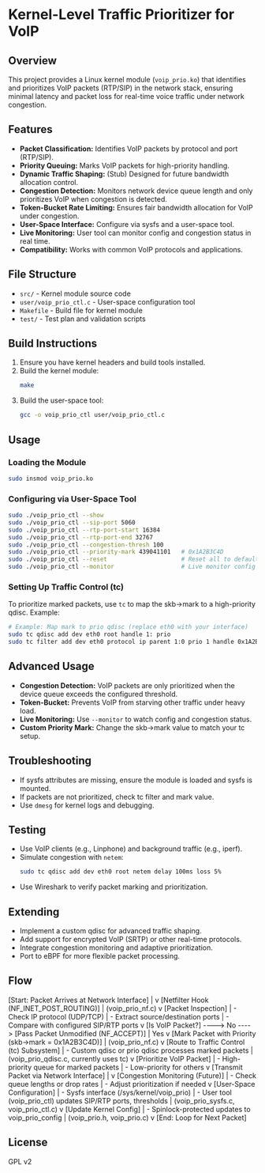 # Kernel-Level Traffic Prioritizer for VoIP

## Overview
This project provides a Linux kernel module (`voip_prio.ko`) that identifies and prioritizes VoIP packets (RTP/SIP) in the network stack, ensuring minimal latency and packet loss for real-time voice traffic under network congestion.

## Features
- **Packet Classification:** Identifies VoIP packets by protocol and port (RTP/SIP).
- **Priority Queuing:** Marks VoIP packets for high-priority handling.
- **Dynamic Traffic Shaping:** (Stub) Designed for future bandwidth allocation control.
- **Congestion Detection:** Monitors network device queue length and only prioritizes VoIP when congestion is detected.
- **Token-Bucket Rate Limiting:** Ensures fair bandwidth allocation for VoIP under congestion.
- **User-Space Interface:** Configure via sysfs and a user-space tool.
- **Live Monitoring:** User tool can monitor config and congestion status in real time.
- **Compatibility:** Works with common VoIP protocols and applications.

## File Structure
- `src/` - Kernel module source code
- `user/voip_prio_ctl.c` - User-space configuration tool
- `Makefile` - Build file for kernel module
- `test/` - Test plan and validation scripts

## Build Instructions
1. Ensure you have kernel headers and build tools installed.
2. Build the kernel module:
   ```sh
   make
   ```
3. Build the user-space tool:
   ```sh
   gcc -o voip_prio_ctl user/voip_prio_ctl.c
   ```

## Usage
### Loading the Module
```sh
sudo insmod voip_prio.ko
```

### Configuring via User-Space Tool
```sh
sudo ./voip_prio_ctl --show
sudo ./voip_prio_ctl --sip-port 5060
sudo ./voip_prio_ctl --rtp-port-start 16384
sudo ./voip_prio_ctl --rtp-port-end 32767
sudo ./voip_prio_ctl --congestion-thresh 100
sudo ./voip_prio_ctl --priority-mark 439041101   # 0x1A2B3C4D
sudo ./voip_prio_ctl --reset                     # Reset all to defaults
sudo ./voip_prio_ctl --monitor                   # Live monitor config
```

### Setting Up Traffic Control (tc)
To prioritize marked packets, use `tc` to map the skb->mark to a high-priority qdisc. Example:
```sh
# Example: Map mark to prio qdisc (replace eth0 with your interface)
sudo tc qdisc add dev eth0 root handle 1: prio
sudo tc filter add dev eth0 protocol ip parent 1:0 prio 1 handle 0x1A2B3C4D fw flowid 1:1
```

## Advanced Usage
- **Congestion Detection:** VoIP packets are only prioritized when the device queue exceeds the configured threshold.
- **Token-Bucket:** Prevents VoIP from starving other traffic under heavy load.
- **Live Monitoring:** Use `--monitor` to watch config and congestion status.
- **Custom Priority Mark:** Change the skb->mark value to match your tc setup.

## Troubleshooting
- If sysfs attributes are missing, ensure the module is loaded and sysfs is mounted.
- If packets are not prioritized, check tc filter and mark value.
- Use `dmesg` for kernel logs and debugging.

## Testing
- Use VoIP clients (e.g., Linphone) and background traffic (e.g., iperf).
- Simulate congestion with `netem`:
  ```sh
  sudo tc qdisc add dev eth0 root netem delay 100ms loss 5%
  ```
- Use Wireshark to verify packet marking and prioritization.

## Extending
- Implement a custom qdisc for advanced traffic shaping.
- Add support for encrypted VoIP (SRTP) or other real-time protocols.
- Integrate congestion monitoring and adaptive prioritization.
- Port to eBPF for more flexible packet processing.

## Flow
[Start: Packet Arrives at Network Interface]
       |
       v
[Netfilter Hook (NF_INET_POST_ROUTING)]
       |  (voip_prio_nf.c)
       v
[Packet Inspection]
       | - Check IP protocol (UDP/TCP)
       | - Extract source/destination ports
       | - Compare with configured SIP/RTP ports
       v
[Is VoIP Packet?] ----> No ----> [Pass Packet Unmodified (NF_ACCEPT)]
       | Yes
       v
[Mark Packet with Priority (skb->mark = 0x1A2B3C4D)]
       |  (voip_prio_nf.c)
       v
[Route to Traffic Control (tc) Subsystem]
       | - Custom qdisc or prio qdisc processes marked packets
       |  (voip_prio_qdisc.c, currently uses tc)
       v
[Prioritize VoIP Packet]
       | - High-priority queue for marked packets
       | - Low-priority for others
       v
[Transmit Packet via Network Interface]
       |
       v
[Congestion Monitoring (Future)]
       | - Check queue lengths or drop rates
       | - Adjust prioritization if needed
       v
[User-Space Configuration]
       | - Sysfs interface (/sys/kernel/voip_prio)
       | - User tool (voip_prio_ctl) updates SIP/RTP ports, thresholds
       |  (voip_prio_sysfs.c, voip_prio_ctl.c)
       v
[Update Kernel Config]
       | - Spinlock-protected updates to voip_prio_config
       |  (voip_prio.h, voip_prio.c)
       v
[End: Loop for Next Packet]

## License

GPL v2 
